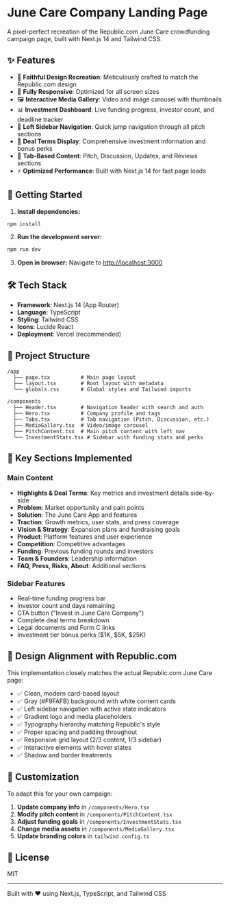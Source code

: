 # June Care Company Landing Page

A pixel-perfect recreation of the Republic.com June Care crowdfunding campaign page, built with Next.js 14 and Tailwind CSS.

## ✨ Features

- 🎨 **Faithful Design Recreation**: Meticulously crafted to match the Republic.com design
- 📱 **Fully Responsive**: Optimized for all screen sizes
- 🖼️ **Interactive Media Gallery**: Video and image carousel with thumbnails
- 📊 **Investment Dashboard**: Live funding progress, investor count, and deadline tracker
- 🧭 **Left Sidebar Navigation**: Quick jump navigation through all pitch sections
- 💼 **Deal Terms Display**: Comprehensive investment information and bonus perks
- 🎯 **Tab-Based Content**: Pitch, Discussion, Updates, and Reviews sections
- ⚡ **Optimized Performance**: Built with Next.js 14 for fast page loads

## 🚀 Getting Started

1. **Install dependencies:**
```bash
npm install
```

2. **Run the development server:**
```bash
npm run dev
```

3. **Open in browser:**
Navigate to [http://localhost:3000](http://localhost:3000)

## 🛠️ Tech Stack

- **Framework**: Next.js 14 (App Router)
- **Language**: TypeScript
- **Styling**: Tailwind CSS
- **Icons**: Lucide React
- **Deployment**: Vercel (recommended)

## 📁 Project Structure

```
/app
  ├── page.tsx          # Main page layout
  ├── layout.tsx        # Root layout with metadata
  └── globals.css       # Global styles and Tailwind imports

/components
  ├── Header.tsx        # Navigation header with search and auth
  ├── Hero.tsx          # Company profile and tags
  ├── Tabs.tsx          # Tab navigation (Pitch, Discussion, etc.)
  ├── MediaGallery.tsx  # Video/image carousel
  ├── PitchContent.tsx  # Main pitch content with left nav
  └── InvestmentStats.tsx # Sidebar with funding stats and perks
```

## 🎨 Key Sections Implemented

### Main Content
- **Highlights & Deal Terms**: Key metrics and investment details side-by-side
- **Problem**: Market opportunity and pain points
- **Solution**: The June Care App and features
- **Traction**: Growth metrics, user stats, and press coverage
- **Vision & Strategy**: Expansion plans and fundraising goals
- **Product**: Platform features and user experience
- **Competition**: Competitive advantages
- **Funding**: Previous funding rounds and investors
- **Team & Founders**: Leadership information
- **FAQ, Press, Risks, About**: Additional sections

### Sidebar Features
- Real-time funding progress bar
- Investor count and days remaining
- CTA button ("Invest in June Care Company")
- Complete deal terms breakdown
- Legal documents and Form C links
- Investment tier bonus perks ($1K, $5K, $25K)

## 🎯 Design Alignment with Republic.com

This implementation closely matches the actual Republic.com June Care page:

- ✅ Clean, modern card-based layout
- ✅ Gray (#F9FAFB) background with white content cards
- ✅ Left sidebar navigation with active state indicators
- ✅ Gradient logo and media placeholders
- ✅ Typography hierarchy matching Republic's style
- ✅ Proper spacing and padding throughout
- ✅ Responsive grid layout (2/3 content, 1/3 sidebar)
- ✅ Interactive elements with hover states
- ✅ Shadow and border treatments

## 🔧 Customization

To adapt this for your own campaign:

1. **Update company info** in `/components/Hero.tsx`
2. **Modify pitch content** in `/components/PitchContent.tsx`
3. **Adjust funding goals** in `/components/InvestmentStats.tsx`
4. **Change media assets** in `/components/MediaGallery.tsx`
5. **Update branding colors** in `tailwind.config.ts`

## 📄 License

MIT

---

Built with ❤️ using Next.js, TypeScript, and Tailwind CSS

